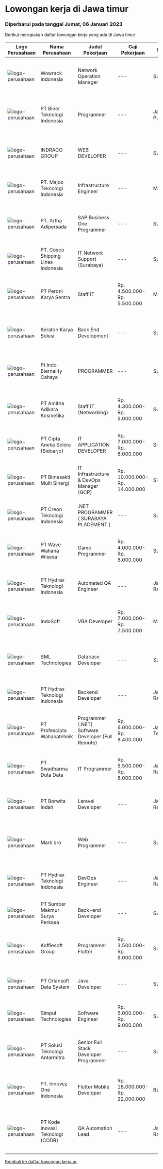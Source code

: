 
  # Lowongan kerja di Jawa timur

  ### Diperbarui pada tanggal Jumat, 06 Januari 2023

  Berikut merupakan daftar lowongan kerja yang ada di Jawa timur

  |Logo Perusahaan | Nama Perusahaan | Judul Pekerjaan | Gaji Pekerjaan | Lokasi | Deskripsi | Tanggal diunggah | Pranala |
  | -------------- | --------------- | --------------- | --------- | --------- | -------------- | ------- | ----------- |
  |![logo-perusahaan](https://image-service-cdn.seek.com.au/6d868a0b561d33fbb3a3ec82b5f42e1eca52a579/ee4dce1061f3f616224767ad58cb2fc751b8d2dc)|Wowrack Indonesia|Network Operation Manager|---|Surabaya|We are looking for a Network Operation Manager for our sister company, PT Wowrack Cepat Teknologi Nusantara (Wownet) as an Internet Service Provider...|Kamis, 05 Januari 2023|https://www.jobstreet.co.id/id/job/network-operation-manager-4157648?token=0~35e4307f-4028-47cc-bab2-04f08d1672ae&sectionRank=1&jobId=jobstreet-id-job-4157648|
|![logo-perusahaan](https://image-service-cdn.seek.com.au/557b10038664f14731cc97bad1f5fdde5afbec79/ee4dce1061f3f616224767ad58cb2fc751b8d2dc)|PT Biner Teknologi Indonesia|Programmer|---|Jakarta Pusat|Kualifikasi: Pendidikan minimal SMK atau sederajat. Pengalaman bekerja sebagai programmer minimal 1 (satu) tahun. Menguasai salah satu dari bahasa...|Kamis, 05 Januari 2023|https://www.jobstreet.co.id/id/job/programmer-4169958?token=0~35e4307f-4028-47cc-bab2-04f08d1672ae&sectionRank=2&jobId=jobstreet-id-job-4169958|
|![logo-perusahaan](https://image-service-cdn.seek.com.au/26c825bcf679edbb5d9203fc1e8eefbfced102b0/ee4dce1061f3f616224767ad58cb2fc751b8d2dc)|INDRACO GROUP|WEB DEVELOPER|---|Surabaya|KUALIFIKASI: Usia Maksimal 40 tahun Pengalaman minimal 2 tahun Minimal lulusan S1 Menguasai/familiar dengan PHP, MySQL, HTML, CSS, Photoshop, Corel,...|Kamis, 05 Januari 2023|https://www.jobstreet.co.id/id/job/web-developer-4157908?token=0~35e4307f-4028-47cc-bab2-04f08d1672ae&sectionRank=3&jobId=jobstreet-id-job-4157908|
|![logo-perusahaan](https://image-service-cdn.seek.com.au/189bf52fde82636e38ad72262805fd31d41717ee/ee4dce1061f3f616224767ad58cb2fc751b8d2dc)|PT. Majoo Teknologi Indonesia|Infrastructure Engineer|---|Malang|About the role:We are looking for an Infrastructure engineer responsible for designing, deploying, and maintaining the IT infrastructure using the...|Kamis, 05 Januari 2023|https://www.jobstreet.co.id/id/job/infrastructure-engineer-4169621?token=0~35e4307f-4028-47cc-bab2-04f08d1672ae&sectionRank=4&jobId=jobstreet-id-job-4169621|
|![logo-perusahaan](https://image-service-cdn.seek.com.au/79f4dc8cf28ba9e26902992e618fd87ebf0393ac/ee4dce1061f3f616224767ad58cb2fc751b8d2dc)|PT. Artha Adipersada|SAP Business One Programmer|---|Surabaya|Syarat Pendidikan minimal D3/S1 terkait teknologi informasi dan komputer Pengalaman kerja minimal 1 tahun di bidang IT Programmer/Developer ERP...|Kamis, 05 Januari 2023|https://www.jobstreet.co.id/id/job/sap-business-one-programmer-4151726?token=0~35e4307f-4028-47cc-bab2-04f08d1672ae&sectionRank=5&jobId=jobstreet-id-job-4151726|
|![logo-perusahaan](https://image-service-cdn.seek.com.au/8de3a095faf67a2bce71e8b1377f1be1060f04d9/ee4dce1061f3f616224767ad58cb2fc751b8d2dc)|PT. Cosco Shipping Lines Indonesia|IT Network Support (Surabaya)|---|Surabaya|Requirements: Diploma or Bachelor Degree from reputable university (GPA minimum 3.00) Having experience relevant to this role will be advantage...|Selasa, 03 Januari 2023|https://www.jobstreet.co.id/id/job/it-network-support-surabaya-4166761?token=0~35e4307f-4028-47cc-bab2-04f08d1672ae&sectionRank=6&jobId=jobstreet-id-job-4166761|
|![logo-perusahaan](https://image-service-cdn.seek.com.au/5c3ad5b4fd71faf621cd83796c96e52c85be7f01/ee4dce1061f3f616224767ad58cb2fc751b8d2dc)|PT Peroni Karya Sentra|Staff IT|Rp. 4.500.000-Rp. 5.500.000|Mojokerto|Persyaratan: Minimal Sarjana (S1) yang relevan; Maksimal umur 30 Tahun; Memiliki pengalaman minimal 2 tahun di bidang yang sama; Mampu bekerja secara...|Senin, 02 Januari 2023|https://www.jobstreet.co.id/id/job/staff-it-4163483?token=0~35e4307f-4028-47cc-bab2-04f08d1672ae&sectionRank=7&jobId=jobstreet-id-job-4163483|
|![logo-perusahaan](https://image-service-cdn.seek.com.au/1cbc5117ef3e13c62abba93151806afc1e36063c/ee4dce1061f3f616224767ad58cb2fc751b8d2dc)|Keraton Karya Solusi|Back End Development|---|Surabaya|Keraton is a company engaged in IT Consulting and Software Development opens a job for you with the following positions •	Backend Application...|Kamis, 05 Januari 2023|https://www.jobstreet.co.id/id/job/back-end-development-4158110?token=0~35e4307f-4028-47cc-bab2-04f08d1672ae&sectionRank=8&jobId=jobstreet-id-job-4158110|
|![logo-perusahaan](https://image-service-cdn.seek.com.au/3d345298acea2c971522e1713888b2bd53a558cc/ee4dce1061f3f616224767ad58cb2fc751b8d2dc)|Pt Indo Eternality Cahaya|PROGRAMMER|---|Surabaya|Peningkatan berkelanjutan dari kode dan arsitektur yang ada Membangun dan mengimplementasikan aplikasi sesuai dengan kebutuhan perusahaan Memelihara...|Kamis, 05 Januari 2023|https://www.jobstreet.co.id/id/job/programmer-4170383?token=0~35e4307f-4028-47cc-bab2-04f08d1672ae&sectionRank=9&jobId=jobstreet-id-job-4170383|
|![logo-perusahaan](https://image-service-cdn.seek.com.au/90068e299bbd761cfeb01865a9449fbce07400b8/ee4dce1061f3f616224767ad58cb2fc751b8d2dc)|PT Amitha Adikara Kosmetika|Staff IT (Networking)|Rp. 4.300.000-Rp. 5.000.000|Surabaya|Usia Minimal 23-28 tahun Pendidikan Minimal S1 Teknik Informatika/Ilmu Komputer Pengalaman di bidang yg sama min. 1 Tahun Menguasai Javascript, Web...|Selasa, 03 Januari 2023|https://www.jobstreet.co.id/id/job/staff-it-networking-4164984?token=0~35e4307f-4028-47cc-bab2-04f08d1672ae&sectionRank=10&jobId=jobstreet-id-job-4164984|
|![logo-perusahaan](https://image-service-cdn.seek.com.au/57924f4ce5066908fb0c5f6ebf7669aa5f4164eb/ee4dce1061f3f616224767ad58cb2fc751b8d2dc)|PT Cipta Aneka Selera (Sidoarjo)|IT APPLICATION DEVELOPER|Rp. 7.000.000-Rp. 8.000.000|Sidoarjo|Job Descriptions: Develop applications according to client needs / technical spec. Conduct a code review on what has been done by the team members...|Rabu, 04 Januari 2023|https://www.jobstreet.co.id/id/job/it-application-developer-4167294?token=0~35e4307f-4028-47cc-bab2-04f08d1672ae&sectionRank=11&jobId=jobstreet-id-job-4167294|
|![logo-perusahaan](https://image-service-cdn.seek.com.au/3c3597528a656ba0a7299263a04fc9ed9cb02b85/ee4dce1061f3f616224767ad58cb2fc751b8d2dc)|PT Bimasakti Multi Sinergi|IT Infrastructure & DevOps Manager (GCP)|Rp. 10.000.000-Rp. 14.000.000|Sidoarjo|Job descriptions- Lead &amp; manage objective of tim IT Network &amp; DevOps- Ensure availability of all BMS infrastructure achieve Standard SLA-...|Selasa, 03 Januari 2023|https://www.jobstreet.co.id/id/job/it-infrastructure-devops-manager-gcp-4148772?token=0~35e4307f-4028-47cc-bab2-04f08d1672ae&sectionRank=12&jobId=jobstreet-id-job-4148772|
|![logo-perusahaan](https://image-service-cdn.seek.com.au/78901259d4decf231e925fe499347bc599591a6f/ee4dce1061f3f616224767ad58cb2fc751b8d2dc)|PT Creon Teknologi Indonesia|.NET PROGRAMMER ( SURABAYA PLACEMENT )|---|Surabaya|Job Responsibilities: Involved in all phases of the software development life cycle – from requirements analysis, development, testing and...|Kamis, 05 Januari 2023|https://www.jobstreet.co.id/id/job/.net-programmer-surabaya-placement-4158252?token=0~35e4307f-4028-47cc-bab2-04f08d1672ae&sectionRank=13&jobId=jobstreet-id-job-4158252|
|![logo-perusahaan](https://image-service-cdn.seek.com.au/81f99fd5b5c717f60e3eba00fe7ce9c269be7dbb/ee4dce1061f3f616224767ad58cb2fc751b8d2dc)|PT Wave Wahana Wisesa|Game Programmer|Rp. 4.000.000-Rp. 8.000.000|Surabaya|Khusus Game programmer1. (&lt;35 years old), S1, related major.2.	Good knowledge of C# / C++ is a must3.	A solid understanding of object-oriented...|Kamis, 05 Januari 2023|https://www.jobstreet.co.id/id/job/game-programmer-4158950?token=0~35e4307f-4028-47cc-bab2-04f08d1672ae&sectionRank=14&jobId=jobstreet-id-job-4158950|
|![logo-perusahaan](https://image-service-cdn.seek.com.au/0915e933a3dc2ea63450989533648cf5f53ea17f/ee4dce1061f3f616224767ad58cb2fc751b8d2dc)|PT Hydrax Teknologi Indonesia|Automated QA Engineer|---|Jakarta Raya|Hydra X provides regulatory-compliant, enterprise-ready solutions to prepare institutional clients for the future of finance. We seek to bridge the...|Kamis, 05 Januari 2023|https://www.jobstreet.co.id/id/job/automated-qa-engineer-4157736?token=0~35e4307f-4028-47cc-bab2-04f08d1672ae&sectionRank=15&jobId=jobstreet-id-job-4157736|
|![logo-perusahaan](https://image-service-cdn.seek.com.au/fbd57a90b36e6d6fe13c8e714c23f2e07616d0cb/ee4dce1061f3f616224767ad58cb2fc751b8d2dc)|IndoSoft|VBA Developer|Rp. 7.000.000-Rp. 7.500.000|Malang|Menguasai VBA (Visual Basic) programming language Mampu membuat Visual Basic Application, baik stand-alone, dan juga integrasi dengan Microsoft...|Kamis, 05 Januari 2023|https://www.jobstreet.co.id/id/job/vba-developer-4151483?token=0~35e4307f-4028-47cc-bab2-04f08d1672ae&sectionRank=16&jobId=jobstreet-id-job-4151483|
|![logo-perusahaan](https://image-service-cdn.seek.com.au/8818fe19048dc34f065b51702648776c8aaa695b/ee4dce1061f3f616224767ad58cb2fc751b8d2dc)|SML Technologies|Database Developer|---|Surabaya|Requirements: Diploma/Sarjana Teknik Komputer/Ilmu Komputer/Teknologi Informasi atau setara. Setidaknya 2 Tahun pengalaman kerja sebagai Database...|Rabu, 04 Januari 2023|https://www.jobstreet.co.id/id/job/database-developer-4157137?token=0~35e4307f-4028-47cc-bab2-04f08d1672ae&sectionRank=17&jobId=jobstreet-id-job-4157137|
|![logo-perusahaan](https://image-service-cdn.seek.com.au/0915e933a3dc2ea63450989533648cf5f53ea17f/ee4dce1061f3f616224767ad58cb2fc751b8d2dc)|PT Hydrax Teknologi Indonesia|Backend Developer|---|Jakarta Raya|Hydra X provides regulatory-compliant, enterprise-ready solutions to prepare institutional clients for the future of finance. We seek to bridge the...|Kamis, 05 Januari 2023|https://www.jobstreet.co.id/id/job/backend-developer-4158387?token=0~35e4307f-4028-47cc-bab2-04f08d1672ae&sectionRank=18&jobId=jobstreet-id-job-4158387|
|![logo-perusahaan](https://image-service-cdn.seek.com.au/bef80762c5f9584e231217c627ef6f9366387b73/ee4dce1061f3f616224767ad58cb2fc751b8d2dc)|PT Profescipta Wahanatehnik|Programmer (.NET)  Software Developer (Full Remote)|Rp. 6.000.000-Rp. 8.400.000|Jawa Tengah|Responsibilities : Full Remote. Any candidates across Indonesia are welcome, Develop efficient code based on Functional requirements from business...|Rabu, 04 Januari 2023|https://www.jobstreet.co.id/id/job/programmer-.net-software-developer-full-remote-4168911?token=0~35e4307f-4028-47cc-bab2-04f08d1672ae&sectionRank=19&jobId=jobstreet-id-job-4168911|
|![logo-perusahaan](https://image-service-cdn.seek.com.au/0f683dc67275bb803453d1e92fb7cd7b12b824b6/ee4dce1061f3f616224767ad58cb2fc751b8d2dc)|PT Swadharma Duta Data|IT Programmer|Rp. 5.500.000-Rp. 8.000.000|Jakarta Raya|Kualifikasi Pekerjaan : Pendidikan minimum D3/S1 Jurusan IT Menguasai salah satu bahasan pemograman dibawah ini : Java, C, C++, PHP, Phyton, Basic,...|Selasa, 03 Januari 2023|https://www.jobstreet.co.id/id/job/it-programmer-4165084?token=0~35e4307f-4028-47cc-bab2-04f08d1672ae&sectionRank=20&jobId=jobstreet-id-job-4165084|
|![logo-perusahaan](https://image-service-cdn.seek.com.au/8fb52cb83f97a565f08e94560c6afad624216653/ee4dce1061f3f616224767ad58cb2fc751b8d2dc)|PT Borwita Indah|Laravel Developer|---|Jakarta Raya|Job Description :(Placement : Jakarta &amp; Sidoarjo)The ideal candidate is a creative problem solver who will work in coordination with...|Rabu, 04 Januari 2023|https://www.jobstreet.co.id/id/job/laravel-developer-4167259?token=0~35e4307f-4028-47cc-bab2-04f08d1672ae&sectionRank=21&jobId=jobstreet-id-job-4167259|
|![logo-perusahaan](https://image-service-cdn.seek.com.au/6d2bbe182fcb8a0a817526440f51ad1c2c0bec0d/ee4dce1061f3f616224767ad58cb2fc751b8d2dc)|Mark bro|Web Programmer|---|Surabaya|Kualifikasi : Pendidikan minimal SMA/SMK Menguasau framework wordpress Memahami alur kerja web design Memahami pemrograman PHP dan MySQL Bisa membuat...|Kamis, 05 Januari 2023|https://www.jobstreet.co.id/id/job/web-programmer-4170778?token=0~35e4307f-4028-47cc-bab2-04f08d1672ae&sectionRank=22&jobId=jobstreet-id-job-4170778|
|![logo-perusahaan](https://image-service-cdn.seek.com.au/0915e933a3dc2ea63450989533648cf5f53ea17f/ee4dce1061f3f616224767ad58cb2fc751b8d2dc)|PT Hydrax Teknologi Indonesia|DevOps Engineer|---|Jakarta Raya|We are currently embarking on a significant growth plan to expand our business, and are looking for a DevOps Engineer to join us. You will be tasked...|Kamis, 05 Januari 2023|https://www.jobstreet.co.id/id/job/devops-engineer-4158391?token=0~35e4307f-4028-47cc-bab2-04f08d1672ae&sectionRank=23&jobId=jobstreet-id-job-4158391|
|![logo-perusahaan](https://image-service-cdn.seek.com.au/4812906cfff91f3aad71fc4f43300f82dad6ac08/ee4dce1061f3f616224767ad58cb2fc751b8d2dc)|PT Sumber Makmur Surya Perkasa|Back-end Developer|---|Surabaya|Have you ever thought of being part of an agile team that leverages technology to provide an innovative way for people to buy steel and building...|Rabu, 04 Januari 2023|https://www.jobstreet.co.id/id/job/back-end-developer-4167866?token=0~35e4307f-4028-47cc-bab2-04f08d1672ae&sectionRank=24&jobId=jobstreet-id-job-4167866|
|![logo-perusahaan](https://image-service-cdn.seek.com.au/00a9fbeb5ae99de6ca5168f38c8b48f5a2b179a1/ee4dce1061f3f616224767ad58cb2fc751b8d2dc)|Koffiesoft Group|Programmer Flutter|Rp. 3.500.000-Rp. 6.000.000|Surabaya|Kualifikasi: Pengalaman minimal 1 tahun menggunakan Flutter Memahami akses hardware smartphone seperti kamera, gps, fingerprint Memahami REST API...|Selasa, 03 Januari 2023|https://www.jobstreet.co.id/id/job/programmer-flutter-4148919?token=0~35e4307f-4028-47cc-bab2-04f08d1672ae&sectionRank=25&jobId=jobstreet-id-job-4148919|
|![logo-perusahaan](https://image-service-cdn.seek.com.au/a4b7314bc64b1e8b1ea0cb6439f456cb457c8381/ee4dce1061f3f616224767ad58cb2fc751b8d2dc)|PT Orlansoft Data System|Java Developer|---|Surabaya|Job Description Develop and test application code Bug fixing and improving application performance Creating technical documentation of application...|Kamis, 05 Januari 2023|https://www.jobstreet.co.id/id/job/java-developer-4151953?token=0~35e4307f-4028-47cc-bab2-04f08d1672ae&sectionRank=26&jobId=jobstreet-id-job-4151953|
|![logo-perusahaan](https://image-service-cdn.seek.com.au/86f14356bc1f934fa987c601444edf6762263efa/ee4dce1061f3f616224767ad58cb2fc751b8d2dc)|Simpul Technologies|Software Engineer|Rp. 5.000.000-Rp. 9.000.000|Surabaya|Join our exciting Tech Team as a Full-Stack Software Engineer. Our team builds wonderful Enterprise Tech platform. You will be part of a talented...|Senin, 02 Januari 2023|https://www.jobstreet.co.id/id/job/software-engineer-4163930?token=0~35e4307f-4028-47cc-bab2-04f08d1672ae&sectionRank=27&jobId=jobstreet-id-job-4163930|
|![logo-perusahaan](https://image-service-cdn.seek.com.au/21d812bf565f30f9f8e344a5e41cc65467cf0029/ee4dce1061f3f616224767ad58cb2fc751b8d2dc)|PT Solusi Teknologi Antarmitra|Senior Full Stack Developer Programmer|---|Surabaya|Qualifications: Candidate must posses at least Bachelor's Degree in Information Technology / Computer Science / System Information, or equivalent....|Kamis, 05 Januari 2023|https://www.jobstreet.co.id/id/job/senior-full-stack-developer-programmer-4157567?token=0~35e4307f-4028-47cc-bab2-04f08d1672ae&sectionRank=28&jobId=jobstreet-id-job-4157567|
|![logo-perusahaan](https://image-service-cdn.seek.com.au/5ac1ce894c015b4831ba1d1458ad5a1b4e630a93/ee4dce1061f3f616224767ad58cb2fc751b8d2dc)|PT. Innovez One Indonesia|Flutter Mobile Developer|Rp. 18.000.000-Rp. 22.000.000|Bali|We are seeking a Flutter developerResponsibilities Design and Build sophisticated and highly scalable apps using Flutter. Build custom packages in...|Jumat, 06 Januari 2023|https://www.jobstreet.co.id/id/job/flutter-mobile-developer-4171033?token=0~35e4307f-4028-47cc-bab2-04f08d1672ae&sectionRank=29&jobId=jobstreet-id-job-4171033|
|![logo-perusahaan](https://image-service-cdn.seek.com.au/f9a43488fb6cd9c390e0bc30837cba2409c40d5b/ee4dce1061f3f616224767ad58cb2fc751b8d2dc)|PT Kode Inovasi Teknologi (CODR)|QA Automation Lead|---|Jakarta Raya|Minimum Requirements: Candidates must possess at least a Bachelor's Degree in Engineering (Computer/Telecommunication), Computer Science/Information...|Selasa, 03 Januari 2023|https://www.jobstreet.co.id/id/job/qa-automation-lead-4166471?token=0~35e4307f-4028-47cc-bab2-04f08d1672ae&sectionRank=30&jobId=jobstreet-id-job-4166471|


  [Kembali ke daftar lowongan kerja 🔙](../README.md#daftar-lowongan-kerja)
  